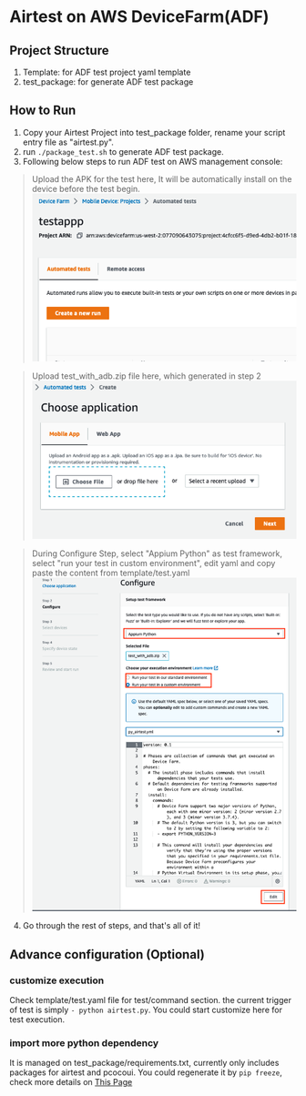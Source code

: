 # Airtest on AWS DeviceFarm(ADF)

## Project Structure
1. Template: for ADF test project yaml template
2. test_package: for generate ADF test package

## How to Run
1. Copy your Airtest Project into test_package folder, rename your script entry file as "airtest.py".
2. run `./package_test.sh` to generate ADF test package.
3. Following below steps to run ADF test on AWS management console:
> Upload the APK for the test here, It will be automatically install on the device before the test begin.
![img.png](img.png)

> Upload test_with_adb.zip file here, which generated in step 2
![img_1.png](img_1.png)

> During Configure Step, select "Appium Python" as test framework, select "run your test in custom environment", edit yaml and copy paste the content from template/test.yaml
![img_3.png](img_3.png)
4. Go through the rest of steps, and that's all of it!

## Advance configuration (Optional)
### customize execution
Check template/test.yaml file for test/command section. the current trigger of test is simply `- python airtest.py`.
You could start customize here for test execution.

### import more python dependency
It is managed on test_package/requirements.txt, currently only includes packages for airtest and pcocoui.
You could regenerate it by `pip freeze`, check more details on [This Page](https://docs.aws.amazon.com/devicefarm/latest/developerguide/test-types-appium.html)